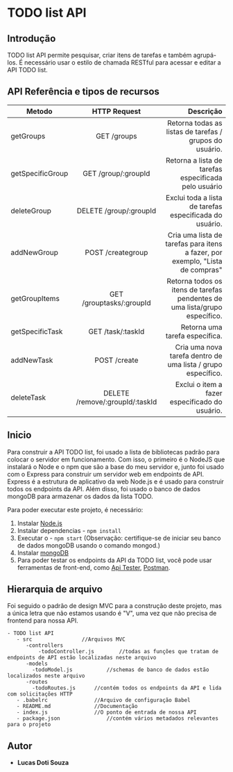 # TODO list API


## Introdução

TODO list API permite pesquisar, criar itens de tarefas e também agrupá-los. É necessário usar o estilo de chamada RESTful para acessar e editar a API TODO list.

## API Referência e tipos de recursos

| Metodo      	 | HTTP Request  	| Descrição|
| ------------- |:-------------:	| -----:      |
| getGroups     | GET  /groups           | Retorna todas as listas de tarefas / grupos do usuário.|
| getSpecificGroup| GET /group/:groupId | Retorna a lista de tarefas especificada pelo usuário |
| deleteGroup   | DELETE /group/:groupId| Exclui toda a lista de tarefas especificada do usuário. |
| addNewGroup   | POST  /creategroup    | Cria uma lista de tarefas para itens a fazer, por exemplo, "Lista de compras"|
| getGroupItems | GET  /grouptasks/:groupId | Retorna todos os itens de tarefas pendentes de uma lista/grupo específico.| getAllTasks   | GET  /tasks           |Retorna todas as tarefas pendentes de todas as listas / grupos.|
| getSpecificTask| GET  /task/:taskId  | Retorna uma tarefa específica.|
| addNewTask   | POST  /create         | Cria uma nova tarefa dentro de uma lista / grupo específico. 
| deleteTask    | DELETE  /remove/:groupId/:taskId| Exclui o item a fazer especificado do usuário.|


## Inicio

Para construir a API TODO list, foi usado a lista de bibliotecas padrão para colocar o servidor em funcionamento. Com isso, o primeiro é o NodeJS que instalará o Node e o npm que são a base do meu servidor e, junto foi usado com o Express para construir um servidor web em endpoints de API. Express é a estrutura de aplicativo da web Node.js e é usado para construir todos os endpoints da API. Além disso, foi usado o banco de dados mongoDB para armazenar os dados da lista TODO.

Para poder executar este projeto, é necessário:

1. Instalar [Node.js](https://nodejs.org/pt/)
1. Instalar dependencias - `npm install`
1. Executar o - `npm start` (Observação: certifique-se de iniciar seu banco de dados mongoDB usando o comando mongod.)
1. Instalar [mongoDB](https://www.mongodb.com/)
1. Para poder testar os endpoints da API da TODO list, você pode usar ferramentas de front-end, como [Api Tester](https://apitester.com/), [Postman](https://www.getpostman.com/).

## Hierarquia de arquivo ##

Foi seguido o padrão de design MVC para a construção deste projeto, mas a única letra que não estamos usando é "V", uma vez que não precisa de frontend para nossa API.
 
```
- TODO list API
   - src   				//Arquivos MVC
      -controllers
	      -todoController.js  		//todas as funções que tratam de endpoints de API estão localizadas neste arquivo
      -models
        -todoModel.js     		//schemas de banco de dados estão localizados neste arquivo 
      -routes
        -todoRoutes.js   	//contém todos os endpoints da API e lida com solicitações HTTP
   - .babelrc   			//Arquivo de configuração Babel
   - README.md     			//Documentação
   - index.js      			//O ponto de entrada de nossa API
   - package.json   			//contém vários metadados relevantes para o projeto
```

## Autor

* **Lucas Doti Souza**

